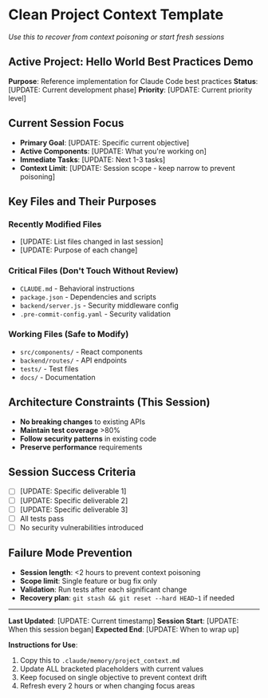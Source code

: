 # Clean Project Context Template
*Use this to recover from context poisoning or start fresh sessions*

## Active Project: Hello World Best Practices Demo
**Purpose**: Reference implementation for Claude Code best practices
**Status**: [UPDATE: Current development phase]
**Priority**: [UPDATE: Current priority level]

## Current Session Focus
- **Primary Goal**: [UPDATE: Specific current objective]
- **Active Components**: [UPDATE: What you're working on]
- **Immediate Tasks**: [UPDATE: Next 1-3 tasks]
- **Context Limit**: [UPDATE: Session scope - keep narrow to prevent poisoning]

## Key Files and Their Purposes

### Recently Modified Files
- [UPDATE: List files changed in last session]
- [UPDATE: Purpose of each change]

### Critical Files (Don't Touch Without Review)
- `CLAUDE.md` - Behavioral instructions
- `package.json` - Dependencies and scripts  
- `backend/server.js` - Security middleware config
- `.pre-commit-config.yaml` - Security validation

### Working Files (Safe to Modify)
- `src/components/` - React components
- `backend/routes/` - API endpoints
- `tests/` - Test files
- `docs/` - Documentation

## Architecture Constraints (This Session)
- **No breaking changes** to existing APIs
- **Maintain test coverage** >80%
- **Follow security patterns** in existing code
- **Preserve performance** requirements

## Session Success Criteria
- [ ] [UPDATE: Specific deliverable 1]
- [ ] [UPDATE: Specific deliverable 2]  
- [ ] [UPDATE: Specific deliverable 3]
- [ ] All tests pass
- [ ] No security vulnerabilities introduced

## Failure Mode Prevention
- **Session length**: <2 hours to prevent context poisoning
- **Scope limit**: Single feature or bug fix only
- **Validation**: Run tests after each significant change
- **Recovery plan**: `git stash && git reset --hard HEAD~1` if needed

---

**Last Updated**: [UPDATE: Current timestamp]
**Session Start**: [UPDATE: When this session began]
**Expected End**: [UPDATE: When to wrap up]

**Instructions for Use**:
1. Copy this to `.claude/memory/project_context.md`
2. Update ALL bracketed placeholders with current values
3. Keep focused on single objective to prevent context drift
4. Refresh every 2 hours or when changing focus areas